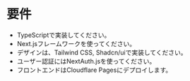 # 要件
- TypeScriptで実装してください。
- Next.jsフレームワークを使ってください。
- デザインは、Tailwind CSS, Shadcn/uiで実装してください。
- ユーザー認証にはNextAuth.jsを使ってください。
- フロントエンドはCloudflare Pagesにデプロイします。